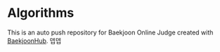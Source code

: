 # Algorithms
This is an auto push repository for Baekjoon Online Judge created with [BaekjoonHub](https://github.com/BaekjoonHub/BaekjoonHub).
뎁뎁
